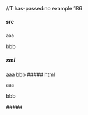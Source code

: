 //T has-passed:no
example 186
##### src
    aaa
bbb
##### xml
<?xml version="1.0" encoding="UTF-8"?>
<!DOCTYPE document SYSTEM "CommonMark.dtd">
<document xmlns="http://commonmark.org/xml/1.0">
  <code_block>aaa
</code_block>
  <paragraph>
    <text>bbb</text>
  </paragraph>
</document>
##### html
<pre><code>aaa
</code></pre>
<p>bbb</p>
#####
